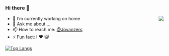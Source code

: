 ### Hi there 👋

<!--
**jovanzers/jovanzers** is a ✨ _special_ ✨ repository because its `README.md` (this file) appears on your GitHub profile. -->

<img align="right" src="https://github-readme-stats.vercel.app/api?username=jovanzers&show_icons=true&theme=radical&include_all_commits=true&count_private=true" />

- 🔭 I’m currently working on home
- 💬 Ask me about ...
- 📫 How to reach me: [@Jovanzers](https://twitter.com/jovanzers)
- ⚡ Fun fact: I ❤️ 😺

[![Top Langs](https://github-readme-stats.vercel.app/api/top-langs/?username=jovanzers&layout=compact&theme=radical)](https://github.com/anuraghazra/github-readme-stats)
<!-- 🌱 I’m currently learning ...
- 👯 I’m looking to collaborate on ...
- 🤔 I’m looking for help with ...
- 😄 Pronouns: ... -->
